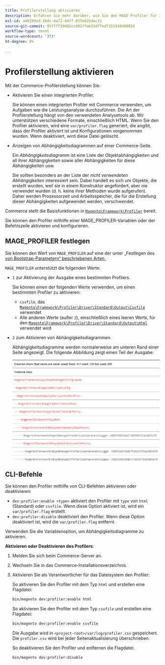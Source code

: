 ```yaml
---
title: Profilerstellung aktivieren
description: Erfahren Sie mehr darüber, wie Sie den MAGE Profiler für Ihre Analyse-Tools aktivieren.
exl-id: a46289ed-16dc-4a72-84ff-85fe825dac11
source-git-commit: 95ffff39d82cc9027fa633dffedf15193040802d
workflow-type: tm+mt
source-wordcount: '373'
ht-degree: 0%

---
```


# Profilerstellung aktivieren

Mit der Commerce-Profilerstellung können Sie:

- Aktivieren Sie einen integrierten Profiler.

  Sie können einen integrierten Profiler mit Commerce verwenden, um Aufgaben wie die Leistungsanalyse durchzuführen. Die Art der Profilerstellung hängt von den verwendeten Analysetools ab. Wir unterstützen verschiedene Formate, einschließlich HTML. Wenn Sie den Profiler aktivieren, wird eine `var/profiler.flag` generiert, die angibt, dass der Profiler aktiviert ist und Konfigurationen vorgenommen wurden. Wenn deaktiviert, wird diese Datei gelöscht.

- Anzeigen von Abhängigkeitsdiagrammen auf einer Commerce-Seite.

  Ein _Abhängigkeitsdiagramm_ ist eine Liste der Objektabhängigkeiten und all ihrer Abhängigkeiten sowie aller Abhängigkeiten für diese Abhängigkeiten usw.

  Sie sollten besonders an der Liste der _nicht verwendeten Abhängigkeiten_ interessiert sein. Dabei handelt es sich um Objekte, die erstellt wurden, weil sie in einem Konstruktor angefordert, aber nie verwendet wurden (d. h. keine ihrer Methoden wurde aufgerufen). Daher werden Prozessorzeit und Arbeitsspeicher, die für die Erstellung dieser Abhängigkeiten aufgewendet werden, verschwendet.

Commerce stellt die Basisfunktionen in [`Magento\Framework\Profiler`][profiler] bereit.

Sie können den Profiler mithilfe einer MAGE_PROFILER-Variablen oder der Befehlszeile aktivieren und konfigurieren.

## MAGE_PROFILER festlegen

Sie können den Wert von `MAGE_PROFILER` auf eine der unter „Festlegen des [&#x200B; von Bootstrap-Parametern“ beschriebenen Arten &#x200B;](../bootstrap/set-parameters.md).

`MAGE_PROFILER` unterstützt die folgenden Werte:

- `1` zur Aktivierung der Ausgabe eines bestimmten Profilers.

  Sie können einen der folgenden Werte verwenden, um einen bestimmten Profiler zu aktivieren:

   - `csvfile`, das [`Magento\Framework\Profiler\Driver\Standard\Output\Csvfile`][csvfile] verwendet
   - Alle anderen Werte (außer `2`), einschließlich eines leeren Werts, für den [`Magento\Framework\Profiler\Driver\Standard\Output\Html`][html] verwendet wird

- `2` zum Aktivieren von Abhängigkeitsdiagrammen.

  Abhängigkeitsdiagramme werden normalerweise am unteren Rand einer Seite angezeigt. Die folgende Abbildung zeigt einen Teil der Ausgabe:

  ![Abhängigkeitsdiagramme](../../assets/configuration/depend-graphs.png)

## CLI-Befehle

Sie können den Profiler mithilfe von CLI-Befehlen aktivieren oder deaktivieren:

- `dev:profiler:enable <type>` aktiviert den Profiler mit `type` von `html` (Standard) oder `csvfile`. Wenn diese Option aktiviert ist, wird ein `var/profiler.flag` erstellt.
- `dev:profiler:disable` deaktiviert den Profiler. Wenn diese Option deaktiviert ist, wird die `var/profiler.flag` entfernt.

Verwenden Sie die Variablenoption, um Abhängigkeitsdiagramme zu aktivieren.

**Aktivieren oder Deaktivieren des Profilers**:

1. Melden Sie sich beim Commerce-Server an.
1. Wechseln Sie in das Commerce-Installationsverzeichnis.
1. Aktivieren Sie als Verantwortlicher für das Dateisystem den Profiler:

   So aktivieren Sie den Profiler mit dem Typ `html` und erstellen eine Flagdatei:

   ```bash
   bin/magento dev:profiler:enable html
   ```

   So aktivieren Sie den Profiler mit dem Typ `csvfile` und erstellen eine Flagdatei:

   ```bash
   bin/magento dev:profiler:enable csvfile
   ```

   Die Ausgabe wird in `<project-root>/var/log/profiler.csv` gespeichert. Die `profiler.csv` wird bei jeder Seitenaktualisierung überschrieben.

   So deaktivieren Sie den Profiler und entfernen die Flagdatei:

   ```bash
   bin/magento dev:profiler:disable
   ```

<!-- link definitions -->

[csvfile]: https://github.com/magento/magento2/blob/2.4/lib/internal/Magento/Framework/Profiler/Driver/Standard/Output/Csvfile.php
[html]: https://github.com/magento/magento2/blob/2.4/lib/internal/Magento/Framework/Profiler/Driver/Standard/Output/Html.php
[profiler]: https://github.com/magento/magento2/blob/2.4/lib/internal/Magento/Framework/Profiler.php
